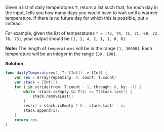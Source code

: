 Given a list of daily temperatures `T`, return a list such that, for each day in the input, tells you how many days you would have to wait until a warmer temperature. If there is no future day for which this is possible, put `0` instead.

For example, given the list of temperatures `T = [73, 74, 75, 71, 69, 72, 76, 73]`, your output should be `[1, 1, 4, 2, 1, 1, 0, 0]`.

**Note:** The length of `temperatures` will be in the range `[1, 30000]`. Each temperature will be an integer in the range `[30, 100]`.

**Solution**

```swift
func dailyTemperatures(_ T: [Int]) -> [Int] {
    var res = Array(repeating: 0, count: T.count)
    var stack = [Int]()
    for i in stride(from: T.count - 1, through: 0, by: -1) {
        while !stack.isEmpty && T[i] >= T[stack.last!] {
            stack.removeLast()
        }
        res[i] = stack.isEmpty ? 0 : stack.last! - i;
        stack.append(i);
    }
    return res
}
```

